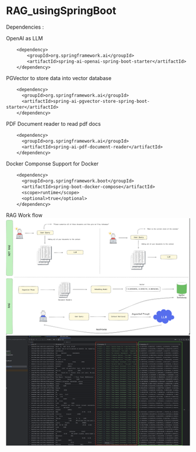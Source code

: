 # RAG_usingSpringBoot

Dependencies :

OpenAI as LLM
```aiignore
    <dependency>
        <groupId>org.springframework.ai</groupId>
        <artifactId>spring-ai-openai-spring-boot-starter</artifactId>
    </dependency>
```
PGVector to store data into vector database
```aiignore
    <dependency>
      <groupId>org.springframework.ai</groupId>
      <artifactId>spring-ai-pgvector-store-spring-boot-starter</artifactId>
    </dependency>
```
PDF Document reader to read pdf docs
```aiignore
    <dependency>
      <groupId>org.springframework.ai</groupId>
      <artifactId>spring-ai-pdf-document-reader</artifactId>
    </dependency>
```
Docker Componse Support for Docker 
```aiignore
    <dependency>
      <groupId>org.springframework.boot</groupId>
      <artifactId>spring-boot-docker-compose</artifactId>
      <scope>runtime</scope>
      <optional>true</optional>
    </dependency>
```
RAG Work flow
![RAG Flow](RAG1.png)
![Vector Database view](Stored_Data_VectorDatabase.png)
